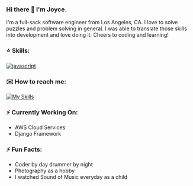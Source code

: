 ### Hi there 👋 I'm Joyce.

I'm a full-sack software engineer from Los Angeles, CA. I love to solve puzzles and problem solving in general. I was able to translate those skills into development and love doing it. Cheers to coding and learning!

### ⭐️ Skills:
[![javascript](https://skillicons.dev/icons?i=js,html,css,express,py,flask,nodejs,react,redux,postman,postgres)](https://skillicons.dev)

### ✉️ How to reach me:
[![My Skills](https://skillicons.dev/icons?i=linkedin)](https://www.linkedin.com/in/joyce-kang-18b70624b/)

### ⚡️ Currently Working On:
- AWS Cloud Services
- Django Framework

### ⚡️ Fun Facts:
- Coder by day drummer by night
- Photography as a hobby
- I watched Sound of Music everyday as a child
<!--
**joyceyukang/joyceyukang** is a ✨ _special_ ✨ repository because its `README.md` (this file) appears on your GitHub profile.

Here are some ideas to get you started:

- 🔭 I’m currently working on ...
- 🌱 I’m currently learning ...
- 👯 I’m looking to collaborate on ...
- 🤔 I’m looking for help with ...
- 💬 Ask me about ...
- 📫 How to reach me: ...
- 😄 Pronouns: ...
- ⚡ Fun fact: ...
-->
